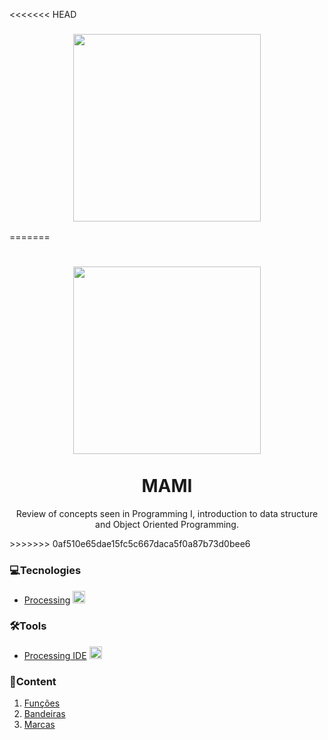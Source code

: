 <<<<<<< HEAD
<h3 align="center">
  <img src="./smd.png'" width="300px"><br>
</h3>
=======
<h1 align="center">
  <img src="https://github.com/kingnaldoo/SMD/blob/master/smd.png" width="300px"><br><br>
  MAMI
</h1>

<p align="center">Review of concepts seen in Programming I, introduction to data structure and Object Oriented Programming.<p>
>>>>>>> 0af510e65dae15fc5c667daca5f0a87b73d0bee6


### 💻Tecnologies
  * [Processing](https://processing.org/) <img src="https://upload.wikimedia.org/wikipedia/commons/thumb/2/2e/Processing_3_logo.png/600px-Processing_3_logo.png" width="20px">

### 🛠️Tools
  * [Processing IDE](https://processing.org/download/) <img src="https://upload.wikimedia.org/wikipedia/commons/thumb/2/2e/Processing_3_logo.png/600px-Processing_3_logo.png" width="20px">

### 🎯Content
<ol>
  <li><a href="https://github.com/kingnaldoo/SMD/tree/master/MAMI/Aula%202%20-%20Fun%C3%A7%C3%B5es">
    Funções
  </a></li>
  <li><a href="https://github.com/kingnaldoo/SMD/tree/master/MAMI/Aula%203%20-%20Bandeiras">
    Bandeiras
  </a></li>
  <li><a href="https://github.com/kingnaldoo/SMD/tree/master/MAMI/Aula%204%20-%20Marcas">
    Marcas
  </a></li>
</ol>
